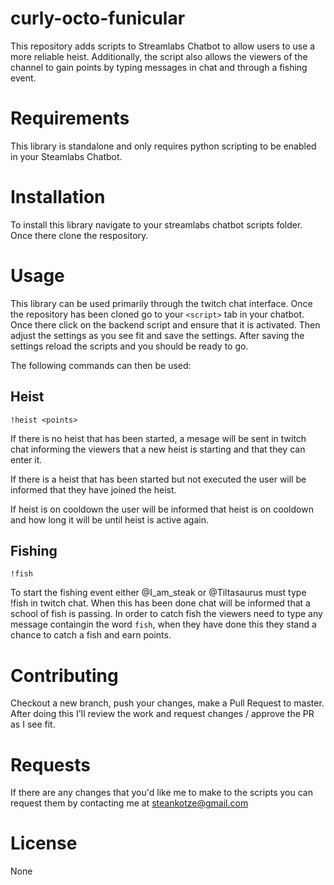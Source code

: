 # curly-octo-funicular
This repository adds scripts to Streamlabs Chatbot to allow users to use a more reliable heist. Additionally, the script also allows the viewers of the channel to gain points by typing messages in chat and through a fishing event.


# Requirements
This library is standalone and only requires python scripting to be enabled in your Steamlabs Chatbot.

# Installation
To install this library navigate to your streamlabs chatbot scripts folder. Once there clone the respository.

# Usage
This library can be used primarily through the twitch chat interface. Once the repository has been cloned go to your `<script>` tab in your chatbot. Once there click on the backend script and ensure that it is activated. Then adjust the settings as you see fit and save the settings. After saving the settings reload the scripts and you should be ready to go.

The following commands can then be used:

## Heist
```
!heist <points>
```
If there is no heist that has been started, a mesage will be sent in twitch chat informing the viewers that a new heist is starting and that they can enter it.

If there is a heist that has been started but not executed the user will be informed that they have joined the heist.

If heist is on cooldown the user will be informed that heist is on cooldown and how long it will be until heist is active again.

## Fishing
```
!fish
```
To start the fishing event either @I_am_steak or @Tiltasaurus must type !fish in twitch chat. When this has been done chat will be informed that a school of fish is passing. In order to catch fish the viewers need to type any message containgin the word `fish`, when they have done this they stand a chance to catch a fish and earn points.

# Contributing
Checkout a new branch, push your changes, make a Pull Request to master. After doing this I'll review the work and request changes / approve the PR as I see fit.

# Requests
If there are any changes that you'd like me to make to the scripts you can request them by contacting me at steankotze@gmail.com

# License
None